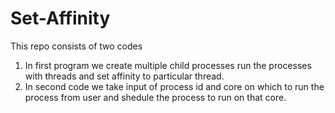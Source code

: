 # Set-Affinity
This repo consists of two codes 
1) In first program we create multiple child processes run the processes with threads and set affinity to particular thread.
2) In second code we take input of process id and core on which to run the process from user and shedule the process to run on that core. 
